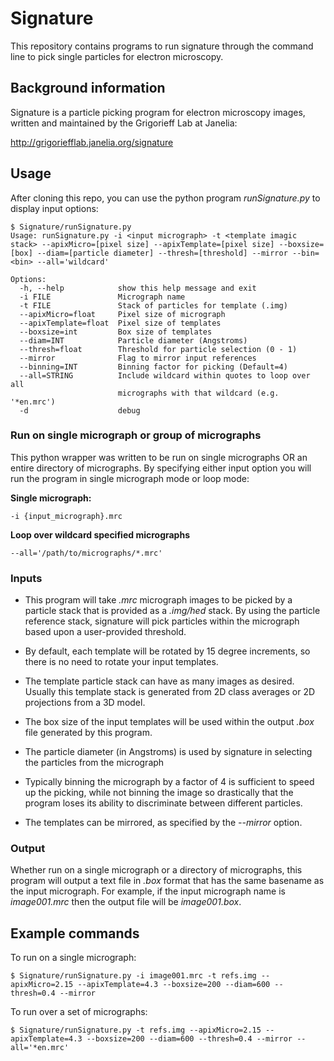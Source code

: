 # Signature
This repository contains programs to run signature through the command line to pick single particles for electron microscopy.

## Background information

Signature is a particle picking program for electron microscopy images, written and maintained by the Grigorieff Lab at Janelia:

http://grigoriefflab.janelia.org/signature

## Usage

After cloning this repo, you can use the python program *runSignature.py* to display input options:

```
$ Signature/runSignature.py
Usage: runSignature.py -i <input micrograph> -t <template imagic stack> --apixMicro=[pixel size] --apixTemplate=[pixel size] --boxsize=[box] --diam=[particle diameter] --thresh=[threshold] --mirror --bin=<bin> --all='wildcard'

Options:
  -h, --help            show this help message and exit
  -i FILE               Micrograph name
  -t FILE               Stack of particles for template (.img)
  --apixMicro=float     Pixel size of micrograph
  --apixTemplate=float  Pixel size of templates
  --boxsize=int         Box size of templates
  --diam=INT            Particle diameter (Angstroms)
  --thresh=float        Threshold for particle selection (0 - 1)
  --mirror              Flag to mirror input references
  --binning=INT         Binning factor for picking (Default=4)
  --all=STRING          Include wildcard within quotes to loop over all
                        micrographs with that wildcard (e.g. '*en.mrc')
  -d                    debug
```

### Run on single micrograph or group of micrographs

This python wrapper was written to be run on single micrographs OR an entire directory of micrographs. By specifying either input option you will run the program in single micrograph mode or loop mode:

**Single micrograph:**
```
-i {input_micrograph}.mrc
```

**Loop over wildcard specified micrographs**
```
--all='/path/to/micrographs/*.mrc'
```

### Inputs

- This program will take *.mrc* micrograph images to be picked by a particle stack that is provided as a *.img/hed* stack. By using the particle reference stack, signature will pick particles within the micrograph based upon a user-provided threshold.

- By default, each template will be rotated by 15 degree increments, so there is no need to rotate your input templates.

- The template particle stack can have as many images as desired. Usually this template stack is generated from 2D class averages or 2D projections from a 3D model.

- The box size of the input templates will be used within the output *.box* file generated by this program.

- The particle diameter (in Angstroms) is used by signature in selecting the particles from the micrograph

- Typically binning the micrograph by a factor of 4 is sufficient to speed up the picking, while not binning the image so drastically that the program loses its ability to discriminate between different particles.

- The templates can be mirrored, as specified by the *--mirror* option.

### Output

Whether run on a single micrograph or a directory of micrographs, this program will output a text file in *.box* format that has the same basename as the input micrograph. For example, if the input micrograph name is *image001.mrc* then the output file will be *image001.box*.

## Example commands

To run on a single micrograph:

```
$ Signature/runSignature.py -i image001.mrc -t refs.img --apixMicro=2.15 --apixTemplate=4.3 --boxsize=200 --diam=600 --thresh=0.4 --mirror
```

To run over a set of micrographs:

```
$ Signature/runSignature.py -t refs.img --apixMicro=2.15 --apixTemplate=4.3 --boxsize=200 --diam=600 --thresh=0.4 --mirror --all='*en.mrc'
```
